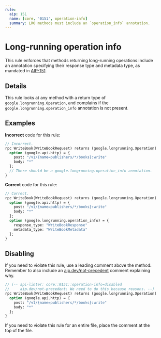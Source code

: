 ```yaml
---
rule:
  aip: 151
  name: [core, '0151', operation-info]
  summary: LRO methods must include an `operation_info` annotation.
---
```


# Long-running operation info

This rule enforces that methods returning long-running operations include an
annotation specifying their response type and metadata type, as mandated in
[AIP-151][].

## Details

This rule looks at any method with a return type of
`google.longrunning.Operation`, and complains if the
`google.longrunning.operation_info` annotation is not present.

## Examples

**Incorrect** code for this rule:

```proto
// Incorrect.
rpc WriteBook(WriteBookRequest) returns (google.longrunning.Operation) {
  option (google.api.http) = {
    post: "/v1/{name=publishers/*/books}:write"
    body: "*"
  };
  // There should be a google.longrunning.operation_info annotation.
}
```

**Correct** code for this rule:

```proto
// Correct.
rpc WriteBook(WriteBookRequest) returns (google.longrunning.Operation) {
  option (google.api.http) = {
    post: "/v1/{name=publishers/*/books}:write"
    body: "*"
  };
  option (google.longrunning.operation_info) = {
    response_type: "WriteBookResponse"
    metadata_type: "WriteBookMetadata"
  };
}
```

## Disabling

If you need to violate this rule, use a leading comment above the method.
Remember to also include an [aip.dev/not-precedent][] comment explaining why.

```proto
// (-- api-linter: core::0151::operation-info=disabled
//     aip.dev/not-precedent: We need to do this because reasons. --)
rpc WriteBook(WriteBookRequest) returns (google.longrunning.Operation) {
  option (google.api.http) = {
    post: "/v1/{name=publishers/*/books}:write"
    body: "*"
  };
}
```

If you need to violate this rule for an entire file, place the comment at the
top of the file.

[aip-151]: https://aip.dev/151
[aip.dev/not-precedent]: https://aip.dev/not-precedent
